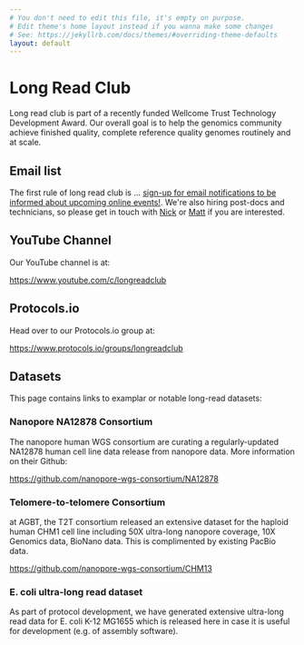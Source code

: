 ```yaml
---
# You don't need to edit this file, it's empty on purpose.
# Edit theme's home layout instead if you wanna make some changes
# See: https://jekyllrb.com/docs/themes/#overriding-theme-defaults
layout: default
---
```


# Long Read Club

Long read club is part of a recently funded Wellcome Trust Technology Development Award. Our overall goal is to help the genomics community achieve finished quality, complete reference quality genomes routinely and at scale.

## Email list

The first rule of long read club is ... <a href="https://docs.google.com/forms/d/1T4T3GsMMcuREW-DFb1h5XoBB-Wdj00DxmyseZka1zhc/viewform">sign-up for email notifications to be informed about upcoming online events!</a>. We're also hiring post-docs and technicians, so please get in touch with <a href="mailto:n.j.loman@bham.ac.uk">Nick</a> or <a href="mailto:matt.loose@nottingham.ac.uk">Matt</a> if you are interested.

## YouTube Channel

Our YouTube channel is at:

https://www.youtube.com/c/longreadclub

## Protocols.io

Head over to our Protocols.io group at:

https://www.protocols.io/groups/longreadclub

## Datasets

This page contains links to examplar or notable long-read datasets:

### Nanopore NA12878 Consortium

The nanopore human WGS consortium are curating a regularly-updated NA12878 human cell line
data release from nanopore data. More information on their Github:

https://github.com/nanopore-wgs-consortium/NA12878

### Telomere-to-telomere Consortium

at AGBT, the T2T consortium released an extensive dataset for the haploid human CHM1 cell
line including 50X ultra-long nanopore coverage, 10X Genomics data, BioNano data. This is
complimented by existing PacBio data.

https://github.com/nanopore-wgs-consortium/CHM13

### E. coli ultra-long read dataset

As part of protocol development, we have generated extensive ultra-long read data for 
E. coli K-12 MG1655 which is released here in case it is useful for development (e.g.
of assembly software).


